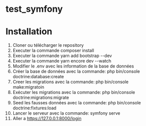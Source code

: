 # test_symfony
# Installation 
1. Cloner ou télécharger le repository 
2. Executer la commande composer install
3. Executer la commande yarn add bootstrap --dev
4. Executer la commande yarn encore dev --watch
5. Modifier le .env avec les information de la base de données
6. Créer la base de données avec la commande: php bin/console doctrine:database:create
7. Creer les migrations avec la commande: php bin/console make:migratoin
8. Exécuter les migrations avec la commande: php bin/console doctrine:migrations:migrate
9. Seed les fausses données avec la commande: php bin/console doctrine:fixtures:load
10. Lancer le serveur avec la commande: symfony serve
11. Aller a https://127.0.0.1:8000/login
